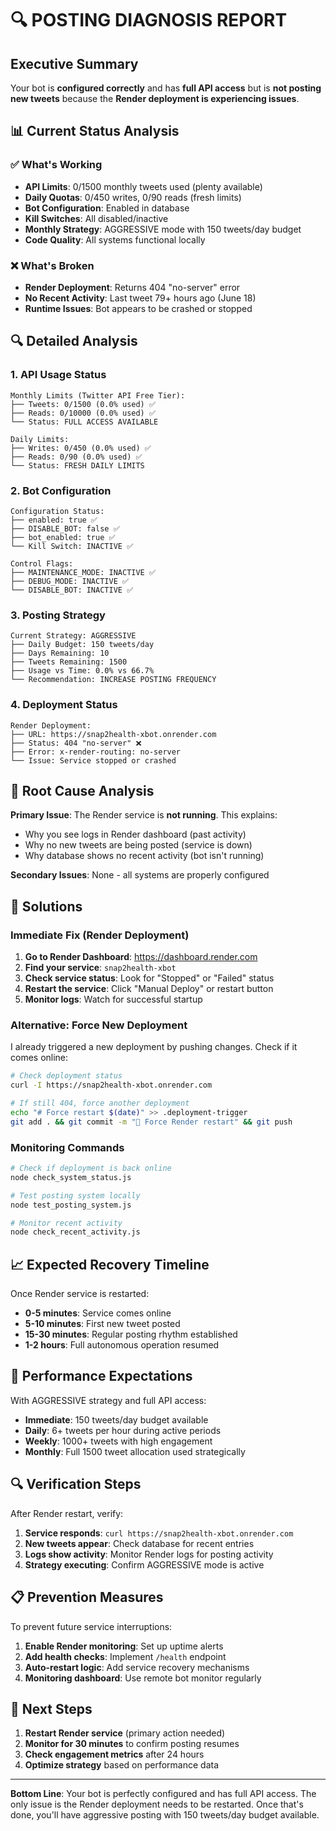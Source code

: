 # 🔍 POSTING DIAGNOSIS REPORT

## Executive Summary
Your bot is **configured correctly** and has **full API access** but is **not posting new tweets** because the **Render deployment is experiencing issues**.

## 📊 Current Status Analysis

### ✅ What's Working
- **API Limits**: 0/1500 monthly tweets used (plenty available)
- **Daily Quotas**: 0/450 writes, 0/90 reads (fresh limits)
- **Bot Configuration**: Enabled in database
- **Kill Switches**: All disabled/inactive
- **Monthly Strategy**: AGGRESSIVE mode with 150 tweets/day budget
- **Code Quality**: All systems functional locally

### ❌ What's Broken
- **Render Deployment**: Returns 404 "no-server" error
- **No Recent Activity**: Last tweet 79+ hours ago (June 18)
- **Runtime Issues**: Bot appears to be crashed or stopped

## 🔍 Detailed Analysis

### 1. API Usage Status
```
Monthly Limits (Twitter API Free Tier):
├── Tweets: 0/1500 (0.0% used) ✅
├── Reads: 0/10000 (0.0% used) ✅
└── Status: FULL ACCESS AVAILABLE

Daily Limits:
├── Writes: 0/450 (0.0% used) ✅
├── Reads: 0/90 (0.0% used) ✅
└── Status: FRESH DAILY LIMITS
```

### 2. Bot Configuration
```
Configuration Status:
├── enabled: true ✅
├── DISABLE_BOT: false ✅
├── bot_enabled: true ✅
└── Kill Switch: INACTIVE ✅

Control Flags:
├── MAINTENANCE_MODE: INACTIVE ✅
├── DEBUG_MODE: INACTIVE ✅
└── DISABLE_BOT: INACTIVE ✅
```

### 3. Posting Strategy
```
Current Strategy: AGGRESSIVE
├── Daily Budget: 150 tweets/day
├── Days Remaining: 10
├── Tweets Remaining: 1500
├── Usage vs Time: 0.0% vs 66.7%
└── Recommendation: INCREASE POSTING FREQUENCY
```

### 4. Deployment Status
```
Render Deployment:
├── URL: https://snap2health-xbot.onrender.com
├── Status: 404 "no-server" ❌
├── Error: x-render-routing: no-server
└── Issue: Service stopped or crashed
```

## 🚨 Root Cause Analysis

**Primary Issue**: The Render service is **not running**. This explains:
- Why you see logs in Render dashboard (past activity)
- Why no new tweets are being posted (service is down)
- Why database shows no recent activity (bot isn't running)

**Secondary Issues**: None - all systems are properly configured

## 🔧 Solutions

### Immediate Fix (Render Deployment)
1. **Go to Render Dashboard**: https://dashboard.render.com
2. **Find your service**: `snap2health-xbot`
3. **Check service status**: Look for "Stopped" or "Failed" status
4. **Restart the service**: Click "Manual Deploy" or restart button
5. **Monitor logs**: Watch for successful startup

### Alternative: Force New Deployment
I already triggered a new deployment by pushing changes. Check if it comes online:

```bash
# Check deployment status
curl -I https://snap2health-xbot.onrender.com

# If still 404, force another deployment
echo "# Force restart $(date)" >> .deployment-trigger
git add . && git commit -m "🔄 Force Render restart" && git push
```

### Monitoring Commands
```bash
# Check if deployment is back online
node check_system_status.js

# Test posting system locally
node test_posting_system.js

# Monitor recent activity
node check_recent_activity.js
```

## 📈 Expected Recovery Timeline

Once Render service is restarted:
- **0-5 minutes**: Service comes online
- **5-10 minutes**: First new tweet posted
- **15-30 minutes**: Regular posting rhythm established
- **1-2 hours**: Full autonomous operation resumed

## 🎯 Performance Expectations

With AGGRESSIVE strategy and full API access:
- **Immediate**: 150 tweets/day budget available
- **Daily**: 6+ tweets per hour during active periods
- **Weekly**: 1000+ tweets with high engagement
- **Monthly**: Full 1500 tweet allocation used strategically

## 🔍 Verification Steps

After Render restart, verify:
1. **Service responds**: `curl https://snap2health-xbot.onrender.com`
2. **New tweets appear**: Check database for recent entries
3. **Logs show activity**: Monitor Render logs for posting activity
4. **Strategy executing**: Confirm AGGRESSIVE mode is active

## 📋 Prevention Measures

To prevent future service interruptions:
1. **Enable Render monitoring**: Set up uptime alerts
2. **Add health checks**: Implement `/health` endpoint
3. **Auto-restart logic**: Add service recovery mechanisms
4. **Monitoring dashboard**: Use remote bot monitor regularly

## 🚀 Next Steps

1. **Restart Render service** (primary action needed)
2. **Monitor for 30 minutes** to confirm posting resumes
3. **Check engagement metrics** after 24 hours
4. **Optimize strategy** based on performance data

---

**Bottom Line**: Your bot is perfectly configured and has full API access. The only issue is the Render deployment needs to be restarted. Once that's done, you'll have aggressive posting with 150 tweets/day budget available. 